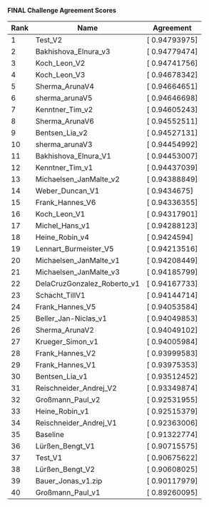 **FINAL Challenge Agreement Scores**



|Rank|Name|Agreement|
|----|-----|---|
|1|Test_V2|[ 0.94793975]|
|2|Bakhishova_Elnura_v3|[ 0.94779474]|
|3|Koch_Leon_V2|[ 0.94741756]|
|4|Koch_Leon_V3|[ 0.94678342]|
|5|Sherma_ArunaV4|[ 0.94664651]|
|6|sherma_arunaV5|[ 0.94646698]|
|7|Kenntner_Tim_v2|[ 0.94605243]|
|8|Sherma_ArunaV6|[ 0.94552511]|
|9|Bentsen_Lia_v2|[ 0.94527131]|
|10|sherma_arunaV3|[ 0.94454992]|
|11|Bakhishova_Elnura_V1|[ 0.94453007]|
|12|Kenntner_Tim_v1|[ 0.94437039]|
|13|Michaelsen_JanMalte_v2|[ 0.94388849]|
|14|Weber_Duncan_V1|[ 0.9434675]|
|15|Frank_Hannes_V6|[ 0.94336355]|
|16|Koch_Leon_V1|[ 0.94317901]|
|17|Michel_Hans_v1|[ 0.94288123]|
|18|Heine_Robin_v4|[ 0.9424594]|
|19|Lennart_Burmeister_V5|[ 0.94213516]|
|20|Michaelsen_JanMalte_v1|[ 0.94208449]|
|21|Michaelsen_JanMalte_v3|[ 0.94185799]|
|22|DelaCruzGonzalez_Roberto_v1|[ 0.94167733]|
|23|Schacht_TillV1|[ 0.94144714]|
|24|Frank_Hannes_V5|[ 0.94053584]|
|25|Beller_Jan-Niclas_v1|[ 0.94049853]|
|26|Sherma_ArunaV2|[ 0.94049102]|
|27|Krueger_Simon_v1|[ 0.94005984]|
|28|Frank_Hannes_V2|[ 0.93999583]|
|29|Frank_Hannes_V1|[ 0.93975353]|
|30|Bentsen_Lia_v1|[ 0.93512452]|
|31|Reischneider_Andrej_V2|[ 0.93349874]|
|32|Großmann_Paul_v2|[ 0.92531955]|
|33|Heine_Robin_v1|[ 0.92515379]|
|34|Reischneider_Andrej_V1|[ 0.92363006]|
|35|Baseline|[ 0.91322774]|
|36|Lürßen_Bengt_V1|[ 0.90715575]|
|37|Test_V1|[ 0.90675622]|
|38|Lürßen_Bengt_V2|[ 0.90608025]|
|39|Bauer_Jonas_v1.zip|[ 0.90117979]|
|40|Großmann_Paul_v1|[ 0.89260095]|
